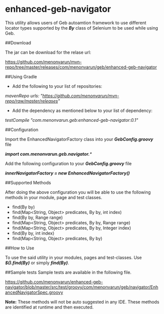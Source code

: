 enhanced-geb-navigator
======================
This utility allows users of Geb autoamtion framework to use different locator types supported by the _**By**_ class of Selenium to be used while using Geb.

##Download

The jar can be download for the relase url:

https://github.com/menonvarun/mvn-repo/tree/master/releases/com/menonvarun/geb/enhanced-geb-navigator

##Using Gradle

- Add the following to your list of repositories: 

_mavenRepo urls: "https://github.com/menonvarun/mvn-repo/raw/master/releases"_

- Add the dependency as mentioned below to your list of dependency:
 
_testCompile "com.menonvarun.geb:enhanced-geb-navigator:0.1"_


##Configuration


Import the EnhancedNavigatorFactory class into your _**GebConfig.groovy**_ file

_**import com.menonvarun.geb.navigator.***_

Add the following configuration to your _**GebConfig.groovy**_ file

_**innerNavigatorFactory  = new EnhancedNavigatorFactory()**_

##Supported Methods

After doing the above configuration you will be able to use the following methods in your module, page and test classes.

- find(By by)
- find(Map<String, Object> predicates, By by, int index)
- find(By by, Range<Integer> range)
- find(Map<String, Object> predicates, By by, Range<Integer> range)
- find(Map<String, Object> predicates, By by, Integer index)
- find(By by, int index)
- find(Map<String, Object> predicates, By by)
 
##How to Use

To use the said utility in your modules, pages and test-classes. Use _**$().find(By)**_ or simply _**find(By)**_.

##Sample tests
Sample tests are available in the following file.

https://github.com/menonvarun/enhanced-geb-navigator/blob/master/src/test/groovy/com/menonvarun/geb/navigator/EnhancedNavigatorSpec.groovy

**Note:** These methods will not be auto suggested in any IDE. These methods are identified at runtime and then executed.

